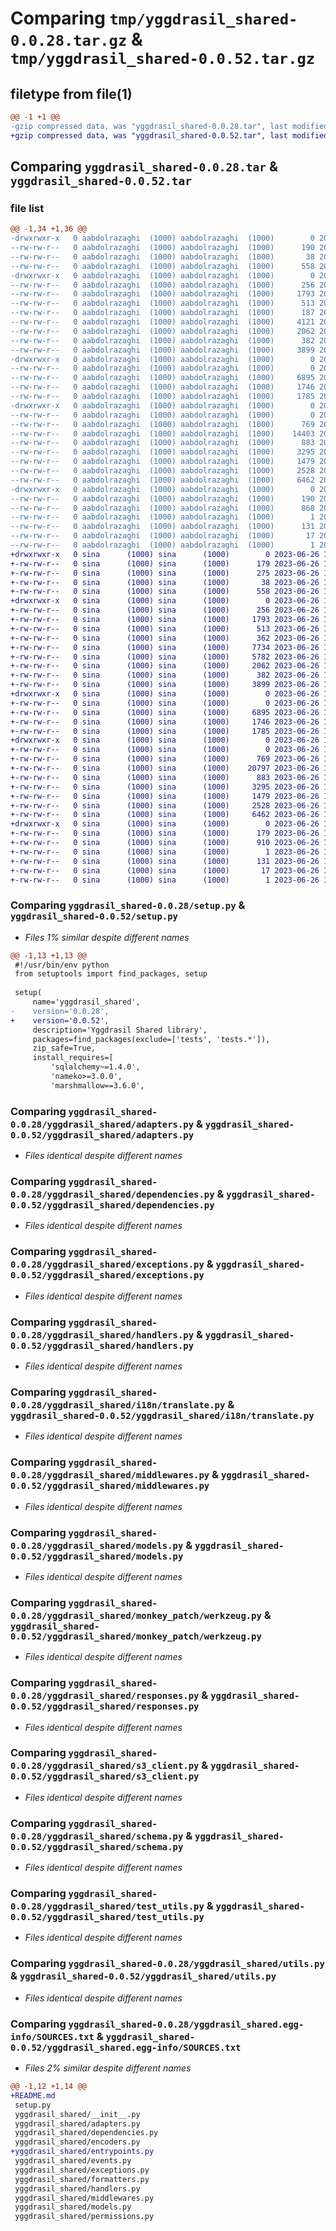 # Comparing `tmp/yggdrasil_shared-0.0.28.tar.gz` & `tmp/yggdrasil_shared-0.0.52.tar.gz`

## filetype from file(1)

```diff
@@ -1 +1 @@
-gzip compressed data, was "yggdrasil_shared-0.0.28.tar", last modified: Wed Apr 20 09:29:12 2022, max compression
+gzip compressed data, was "yggdrasil_shared-0.0.52.tar", last modified: Mon Jun 26 12:12:13 2023, max compression
```

## Comparing `yggdrasil_shared-0.0.28.tar` & `yggdrasil_shared-0.0.52.tar`

### file list

```diff
@@ -1,34 +1,36 @@
-drwxrwxr-x   0 aabdolrazaghi  (1000) aabdolrazaghi  (1000)        0 2022-04-20 09:29:12.779780 yggdrasil_shared-0.0.28/
--rw-rw-r--   0 aabdolrazaghi  (1000) aabdolrazaghi  (1000)      190 2022-04-20 09:29:12.779780 yggdrasil_shared-0.0.28/PKG-INFO
--rw-rw-r--   0 aabdolrazaghi  (1000) aabdolrazaghi  (1000)       38 2022-04-20 09:29:12.779780 yggdrasil_shared-0.0.28/setup.cfg
--rw-rw-r--   0 aabdolrazaghi  (1000) aabdolrazaghi  (1000)      558 2022-04-20 09:22:25.000000 yggdrasil_shared-0.0.28/setup.py
-drwxrwxr-x   0 aabdolrazaghi  (1000) aabdolrazaghi  (1000)        0 2022-04-20 09:29:12.779780 yggdrasil_shared-0.0.28/yggdrasil_shared/
--rw-rw-r--   0 aabdolrazaghi  (1000) aabdolrazaghi  (1000)      256 2022-04-20 09:22:25.000000 yggdrasil_shared-0.0.28/yggdrasil_shared/__init__.py
--rw-rw-r--   0 aabdolrazaghi  (1000) aabdolrazaghi  (1000)     1793 2022-04-20 09:22:25.000000 yggdrasil_shared-0.0.28/yggdrasil_shared/adapters.py
--rw-rw-r--   0 aabdolrazaghi  (1000) aabdolrazaghi  (1000)      513 2022-04-20 09:22:25.000000 yggdrasil_shared-0.0.28/yggdrasil_shared/dependencies.py
--rw-rw-r--   0 aabdolrazaghi  (1000) aabdolrazaghi  (1000)      187 2022-04-20 09:22:25.000000 yggdrasil_shared-0.0.28/yggdrasil_shared/encoders.py
--rw-rw-r--   0 aabdolrazaghi  (1000) aabdolrazaghi  (1000)     4121 2022-04-20 09:22:25.000000 yggdrasil_shared-0.0.28/yggdrasil_shared/events.py
--rw-rw-r--   0 aabdolrazaghi  (1000) aabdolrazaghi  (1000)     2062 2022-04-20 09:22:25.000000 yggdrasil_shared-0.0.28/yggdrasil_shared/exceptions.py
--rw-rw-r--   0 aabdolrazaghi  (1000) aabdolrazaghi  (1000)      382 2022-04-20 09:22:25.000000 yggdrasil_shared-0.0.28/yggdrasil_shared/formatters.py
--rw-rw-r--   0 aabdolrazaghi  (1000) aabdolrazaghi  (1000)     3899 2022-04-20 09:22:25.000000 yggdrasil_shared-0.0.28/yggdrasil_shared/handlers.py
-drwxrwxr-x   0 aabdolrazaghi  (1000) aabdolrazaghi  (1000)        0 2022-04-20 09:29:12.779780 yggdrasil_shared-0.0.28/yggdrasil_shared/i18n/
--rw-rw-r--   0 aabdolrazaghi  (1000) aabdolrazaghi  (1000)        0 2022-04-20 09:22:25.000000 yggdrasil_shared-0.0.28/yggdrasil_shared/i18n/__init__.py
--rw-rw-r--   0 aabdolrazaghi  (1000) aabdolrazaghi  (1000)     6895 2022-04-20 09:22:25.000000 yggdrasil_shared-0.0.28/yggdrasil_shared/i18n/translate.py
--rw-rw-r--   0 aabdolrazaghi  (1000) aabdolrazaghi  (1000)     1746 2022-04-20 09:22:25.000000 yggdrasil_shared-0.0.28/yggdrasil_shared/middlewares.py
--rw-rw-r--   0 aabdolrazaghi  (1000) aabdolrazaghi  (1000)     1785 2022-04-20 09:22:25.000000 yggdrasil_shared-0.0.28/yggdrasil_shared/models.py
-drwxrwxr-x   0 aabdolrazaghi  (1000) aabdolrazaghi  (1000)        0 2022-04-20 09:29:12.779780 yggdrasil_shared-0.0.28/yggdrasil_shared/monkey_patch/
--rw-rw-r--   0 aabdolrazaghi  (1000) aabdolrazaghi  (1000)        0 2022-04-20 09:22:25.000000 yggdrasil_shared-0.0.28/yggdrasil_shared/monkey_patch/__init__.py
--rw-rw-r--   0 aabdolrazaghi  (1000) aabdolrazaghi  (1000)      769 2022-04-20 09:22:25.000000 yggdrasil_shared-0.0.28/yggdrasil_shared/monkey_patch/werkzeug.py
--rw-rw-r--   0 aabdolrazaghi  (1000) aabdolrazaghi  (1000)    14403 2022-04-20 09:22:25.000000 yggdrasil_shared-0.0.28/yggdrasil_shared/permissions.py
--rw-rw-r--   0 aabdolrazaghi  (1000) aabdolrazaghi  (1000)      883 2022-04-20 09:22:25.000000 yggdrasil_shared-0.0.28/yggdrasil_shared/responses.py
--rw-rw-r--   0 aabdolrazaghi  (1000) aabdolrazaghi  (1000)     3295 2022-04-20 09:22:25.000000 yggdrasil_shared-0.0.28/yggdrasil_shared/s3_client.py
--rw-rw-r--   0 aabdolrazaghi  (1000) aabdolrazaghi  (1000)     1479 2022-04-20 09:22:25.000000 yggdrasil_shared-0.0.28/yggdrasil_shared/schema.py
--rw-rw-r--   0 aabdolrazaghi  (1000) aabdolrazaghi  (1000)     2528 2022-04-20 09:22:25.000000 yggdrasil_shared-0.0.28/yggdrasil_shared/test_utils.py
--rw-rw-r--   0 aabdolrazaghi  (1000) aabdolrazaghi  (1000)     6462 2022-04-20 09:22:25.000000 yggdrasil_shared-0.0.28/yggdrasil_shared/utils.py
-drwxrwxr-x   0 aabdolrazaghi  (1000) aabdolrazaghi  (1000)        0 2022-04-20 09:29:12.779780 yggdrasil_shared-0.0.28/yggdrasil_shared.egg-info/
--rw-rw-r--   0 aabdolrazaghi  (1000) aabdolrazaghi  (1000)      190 2022-04-20 09:29:12.000000 yggdrasil_shared-0.0.28/yggdrasil_shared.egg-info/PKG-INFO
--rw-rw-r--   0 aabdolrazaghi  (1000) aabdolrazaghi  (1000)      868 2022-04-20 09:29:12.000000 yggdrasil_shared-0.0.28/yggdrasil_shared.egg-info/SOURCES.txt
--rw-rw-r--   0 aabdolrazaghi  (1000) aabdolrazaghi  (1000)        1 2022-04-20 09:29:12.000000 yggdrasil_shared-0.0.28/yggdrasil_shared.egg-info/dependency_links.txt
--rw-rw-r--   0 aabdolrazaghi  (1000) aabdolrazaghi  (1000)      131 2022-04-20 09:29:12.000000 yggdrasil_shared-0.0.28/yggdrasil_shared.egg-info/requires.txt
--rw-rw-r--   0 aabdolrazaghi  (1000) aabdolrazaghi  (1000)       17 2022-04-20 09:29:12.000000 yggdrasil_shared-0.0.28/yggdrasil_shared.egg-info/top_level.txt
--rw-rw-r--   0 aabdolrazaghi  (1000) aabdolrazaghi  (1000)        1 2022-04-20 09:29:12.000000 yggdrasil_shared-0.0.28/yggdrasil_shared.egg-info/zip-safe
+drwxrwxr-x   0 sina      (1000) sina      (1000)        0 2023-06-26 12:12:13.704753 yggdrasil_shared-0.0.52/
+-rw-rw-r--   0 sina      (1000) sina      (1000)      179 2023-06-26 12:12:13.704753 yggdrasil_shared-0.0.52/PKG-INFO
+-rw-rw-r--   0 sina      (1000) sina      (1000)      275 2023-06-26 12:11:36.000000 yggdrasil_shared-0.0.52/README.md
+-rw-rw-r--   0 sina      (1000) sina      (1000)       38 2023-06-26 12:12:13.704753 yggdrasil_shared-0.0.52/setup.cfg
+-rw-rw-r--   0 sina      (1000) sina      (1000)      558 2023-06-26 12:11:36.000000 yggdrasil_shared-0.0.52/setup.py
+drwxrwxr-x   0 sina      (1000) sina      (1000)        0 2023-06-26 12:12:13.700753 yggdrasil_shared-0.0.52/yggdrasil_shared/
+-rw-rw-r--   0 sina      (1000) sina      (1000)      256 2023-06-26 12:11:36.000000 yggdrasil_shared-0.0.52/yggdrasil_shared/__init__.py
+-rw-rw-r--   0 sina      (1000) sina      (1000)     1793 2023-06-26 12:11:36.000000 yggdrasil_shared-0.0.52/yggdrasil_shared/adapters.py
+-rw-rw-r--   0 sina      (1000) sina      (1000)      513 2023-06-26 12:11:36.000000 yggdrasil_shared-0.0.52/yggdrasil_shared/dependencies.py
+-rw-rw-r--   0 sina      (1000) sina      (1000)      362 2023-06-26 12:11:36.000000 yggdrasil_shared-0.0.52/yggdrasil_shared/encoders.py
+-rw-rw-r--   0 sina      (1000) sina      (1000)     7734 2023-06-26 12:11:36.000000 yggdrasil_shared-0.0.52/yggdrasil_shared/entrypoints.py
+-rw-rw-r--   0 sina      (1000) sina      (1000)     5782 2023-06-26 12:11:36.000000 yggdrasil_shared-0.0.52/yggdrasil_shared/events.py
+-rw-rw-r--   0 sina      (1000) sina      (1000)     2062 2023-06-26 12:11:36.000000 yggdrasil_shared-0.0.52/yggdrasil_shared/exceptions.py
+-rw-rw-r--   0 sina      (1000) sina      (1000)      382 2023-06-26 12:11:36.000000 yggdrasil_shared-0.0.52/yggdrasil_shared/formatters.py
+-rw-rw-r--   0 sina      (1000) sina      (1000)     3899 2023-06-26 12:11:36.000000 yggdrasil_shared-0.0.52/yggdrasil_shared/handlers.py
+drwxrwxr-x   0 sina      (1000) sina      (1000)        0 2023-06-26 12:12:13.704753 yggdrasil_shared-0.0.52/yggdrasil_shared/i18n/
+-rw-rw-r--   0 sina      (1000) sina      (1000)        0 2023-06-26 12:11:36.000000 yggdrasil_shared-0.0.52/yggdrasil_shared/i18n/__init__.py
+-rw-rw-r--   0 sina      (1000) sina      (1000)     6895 2023-06-26 12:11:36.000000 yggdrasil_shared-0.0.52/yggdrasil_shared/i18n/translate.py
+-rw-rw-r--   0 sina      (1000) sina      (1000)     1746 2023-06-26 12:11:36.000000 yggdrasil_shared-0.0.52/yggdrasil_shared/middlewares.py
+-rw-rw-r--   0 sina      (1000) sina      (1000)     1785 2023-06-26 12:11:36.000000 yggdrasil_shared-0.0.52/yggdrasil_shared/models.py
+drwxrwxr-x   0 sina      (1000) sina      (1000)        0 2023-06-26 12:12:13.704753 yggdrasil_shared-0.0.52/yggdrasil_shared/monkey_patch/
+-rw-rw-r--   0 sina      (1000) sina      (1000)        0 2023-06-26 12:11:36.000000 yggdrasil_shared-0.0.52/yggdrasil_shared/monkey_patch/__init__.py
+-rw-rw-r--   0 sina      (1000) sina      (1000)      769 2023-06-26 12:11:36.000000 yggdrasil_shared-0.0.52/yggdrasil_shared/monkey_patch/werkzeug.py
+-rw-rw-r--   0 sina      (1000) sina      (1000)    20797 2023-06-26 12:11:36.000000 yggdrasil_shared-0.0.52/yggdrasil_shared/permissions.py
+-rw-rw-r--   0 sina      (1000) sina      (1000)      883 2023-06-26 12:11:36.000000 yggdrasil_shared-0.0.52/yggdrasil_shared/responses.py
+-rw-rw-r--   0 sina      (1000) sina      (1000)     3295 2023-06-26 12:11:36.000000 yggdrasil_shared-0.0.52/yggdrasil_shared/s3_client.py
+-rw-rw-r--   0 sina      (1000) sina      (1000)     1479 2023-06-26 12:11:36.000000 yggdrasil_shared-0.0.52/yggdrasil_shared/schema.py
+-rw-rw-r--   0 sina      (1000) sina      (1000)     2528 2023-06-26 12:11:36.000000 yggdrasil_shared-0.0.52/yggdrasil_shared/test_utils.py
+-rw-rw-r--   0 sina      (1000) sina      (1000)     6462 2023-06-26 12:11:36.000000 yggdrasil_shared-0.0.52/yggdrasil_shared/utils.py
+drwxrwxr-x   0 sina      (1000) sina      (1000)        0 2023-06-26 12:12:13.700753 yggdrasil_shared-0.0.52/yggdrasil_shared.egg-info/
+-rw-rw-r--   0 sina      (1000) sina      (1000)      179 2023-06-26 12:12:13.000000 yggdrasil_shared-0.0.52/yggdrasil_shared.egg-info/PKG-INFO
+-rw-rw-r--   0 sina      (1000) sina      (1000)      910 2023-06-26 12:12:13.000000 yggdrasil_shared-0.0.52/yggdrasil_shared.egg-info/SOURCES.txt
+-rw-rw-r--   0 sina      (1000) sina      (1000)        1 2023-06-26 12:12:13.000000 yggdrasil_shared-0.0.52/yggdrasil_shared.egg-info/dependency_links.txt
+-rw-rw-r--   0 sina      (1000) sina      (1000)      131 2023-06-26 12:12:13.000000 yggdrasil_shared-0.0.52/yggdrasil_shared.egg-info/requires.txt
+-rw-rw-r--   0 sina      (1000) sina      (1000)       17 2023-06-26 12:12:13.000000 yggdrasil_shared-0.0.52/yggdrasil_shared.egg-info/top_level.txt
+-rw-rw-r--   0 sina      (1000) sina      (1000)        1 2023-06-26 12:12:13.000000 yggdrasil_shared-0.0.52/yggdrasil_shared.egg-info/zip-safe
```

### Comparing `yggdrasil_shared-0.0.28/setup.py` & `yggdrasil_shared-0.0.52/setup.py`

 * *Files 1% similar despite different names*

```diff
@@ -1,13 +1,13 @@
 #!/usr/bin/env python
 from setuptools import find_packages, setup
 
 setup(
     name='yggdrasil_shared',
-    version='0.0.28',
+    version='0.0.52',
     description='Yggdrasil Shared library',
     packages=find_packages(exclude=['tests', 'tests.*']),
     zip_safe=True,
     install_requires=[
         'sqlalchemy~=1.4.0',
         'nameko>=3.0.0',
         'marshmallow==3.6.0',
```

### Comparing `yggdrasil_shared-0.0.28/yggdrasil_shared/adapters.py` & `yggdrasil_shared-0.0.52/yggdrasil_shared/adapters.py`

 * *Files identical despite different names*

### Comparing `yggdrasil_shared-0.0.28/yggdrasil_shared/dependencies.py` & `yggdrasil_shared-0.0.52/yggdrasil_shared/dependencies.py`

 * *Files identical despite different names*

### Comparing `yggdrasil_shared-0.0.28/yggdrasil_shared/exceptions.py` & `yggdrasil_shared-0.0.52/yggdrasil_shared/exceptions.py`

 * *Files identical despite different names*

### Comparing `yggdrasil_shared-0.0.28/yggdrasil_shared/handlers.py` & `yggdrasil_shared-0.0.52/yggdrasil_shared/handlers.py`

 * *Files identical despite different names*

### Comparing `yggdrasil_shared-0.0.28/yggdrasil_shared/i18n/translate.py` & `yggdrasil_shared-0.0.52/yggdrasil_shared/i18n/translate.py`

 * *Files identical despite different names*

### Comparing `yggdrasil_shared-0.0.28/yggdrasil_shared/middlewares.py` & `yggdrasil_shared-0.0.52/yggdrasil_shared/middlewares.py`

 * *Files identical despite different names*

### Comparing `yggdrasil_shared-0.0.28/yggdrasil_shared/models.py` & `yggdrasil_shared-0.0.52/yggdrasil_shared/models.py`

 * *Files identical despite different names*

### Comparing `yggdrasil_shared-0.0.28/yggdrasil_shared/monkey_patch/werkzeug.py` & `yggdrasil_shared-0.0.52/yggdrasil_shared/monkey_patch/werkzeug.py`

 * *Files identical despite different names*

### Comparing `yggdrasil_shared-0.0.28/yggdrasil_shared/responses.py` & `yggdrasil_shared-0.0.52/yggdrasil_shared/responses.py`

 * *Files identical despite different names*

### Comparing `yggdrasil_shared-0.0.28/yggdrasil_shared/s3_client.py` & `yggdrasil_shared-0.0.52/yggdrasil_shared/s3_client.py`

 * *Files identical despite different names*

### Comparing `yggdrasil_shared-0.0.28/yggdrasil_shared/schema.py` & `yggdrasil_shared-0.0.52/yggdrasil_shared/schema.py`

 * *Files identical despite different names*

### Comparing `yggdrasil_shared-0.0.28/yggdrasil_shared/test_utils.py` & `yggdrasil_shared-0.0.52/yggdrasil_shared/test_utils.py`

 * *Files identical despite different names*

### Comparing `yggdrasil_shared-0.0.28/yggdrasil_shared/utils.py` & `yggdrasil_shared-0.0.52/yggdrasil_shared/utils.py`

 * *Files identical despite different names*

### Comparing `yggdrasil_shared-0.0.28/yggdrasil_shared.egg-info/SOURCES.txt` & `yggdrasil_shared-0.0.52/yggdrasil_shared.egg-info/SOURCES.txt`

 * *Files 2% similar despite different names*

```diff
@@ -1,12 +1,14 @@
+README.md
 setup.py
 yggdrasil_shared/__init__.py
 yggdrasil_shared/adapters.py
 yggdrasil_shared/dependencies.py
 yggdrasil_shared/encoders.py
+yggdrasil_shared/entrypoints.py
 yggdrasil_shared/events.py
 yggdrasil_shared/exceptions.py
 yggdrasil_shared/formatters.py
 yggdrasil_shared/handlers.py
 yggdrasil_shared/middlewares.py
 yggdrasil_shared/models.py
 yggdrasil_shared/permissions.py
```

